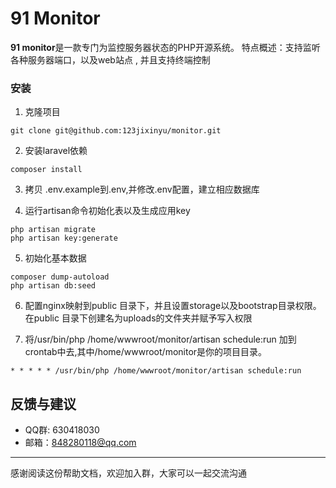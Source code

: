 # 91 Monitor


**91 monitor**是一款专门为监控服务器状态的PHP开源系统。
特点概述：支持监听各种服务器端口，以及web站点 , 并且支持终端控制

### 安装
1. 克隆项目
>
`
git clone git@github.com:123jixinyu/monitor.git
`
>
2. 安装laravel依赖
>
`
composer install
`
>
3. 拷贝 .env.example到.env,并修改.env配置，建立相应数据库
>
4. 运行artisan命令初始化表以及生成应用key
>
`
php artisan migrate
`
<br/>
`
php artisan key:generate
`
>
5. 初始化基本数据
>
`
composer dump-autoload
`
<br/>
`
php artisan db:seed
`
>
6. 配置nginx映射到public 目录下，并且设置storage以及bootstrap目录权限。在public 目录下创建名为uploads的文件夹并赋予写入权限
>
7. 将/usr/bin/php /home/wwwroot/monitor/artisan schedule:run 加到crontab中去,其中/home/wwwroot/monitor是你的项目目录。
>
`* * * * * /usr/bin/php /home/wwwroot/monitor/artisan schedule:run`



## 反馈与建议
- QQ群: 630418030
- 邮箱：<848280118@qq.com>

---------
感谢阅读这份帮助文档，欢迎加入群，大家可以一起交流沟通


